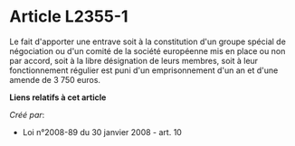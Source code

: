 # Article L2355-1

Le fait d'apporter une entrave soit à la constitution d'un groupe spécial de négociation ou d'un comité de la société
européenne mis en place ou non par accord, soit à la libre désignation de leurs membres, soit à leur fonctionnement régulier
est puni d'un emprisonnement d'un an et d'une amende de 3 750 euros.

**Liens relatifs à cet article**

_Créé par_:

  - Loi n°2008-89 du 30 janvier 2008 - art. 10
